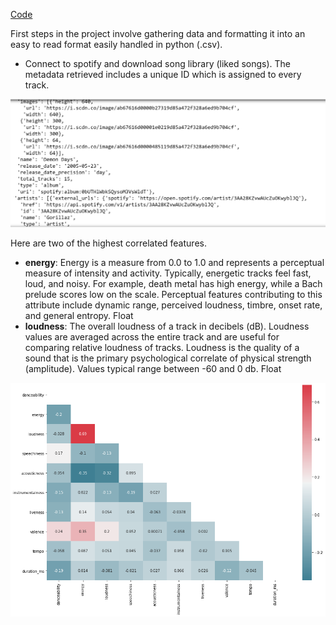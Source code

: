 [Code](https://github.com/John3Baskerville/SpotifyClustering/blob/main/Juypter%20Notebooks/SpotifyClustering2.ipynb)



First steps in the project involve gathering data and formatting it into an easy to read format easily handled in python (.csv). 
* Connect to spotify and download song library (liked songs). The metadata retrieved includes a unique ID which is assigned to every track.
<img src="https://github.com/John3Baskerville/SpotifyClustering/blob/main/Juypter%20Notebooks/projectImages/rawSpotifyData.PNG?raw=true" alt="raw spotify data">

Here are two of the highest correlated features.

- **energy**: Energy is a measure from 0.0 to 1.0 and represents a perceptual measure of intensity and activity. Typically, energetic tracks feel fast, loud, and noisy. For example, death metal has high energy, while a Bach prelude scores low on the scale. Perceptual features contributing to this attribute include dynamic range, perceived loudness, timbre, onset rate, and general entropy.	Float
- **loudness**: The overall loudness of a track in decibels (dB). Loudness values are averaged across the entire track and are useful for comparing relative loudness of tracks. Loudness is the quality of a sound that is the primary psychological correlate of physical strength (amplitude). Values typical range between -60 and 0 db.	Float

<img src="https://github.com/John3Baskerville/SpotifyClustering/blob/main/Juypter%20Notebooks/projectImages/snsHeatmap.png?raw=true" alt="heatmap">
